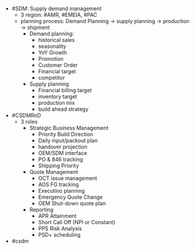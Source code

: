 - #SDM: Supply demand management
	- 3 region: #AMR, #EMEIA, #PAC
	- planning process: Demand Planning -> supply planning -> production -> shipment
		- Demand planning: 
			- historical sales
			- seasonality 
			- YoY Growth 
			- Promotion 
			- Customer Order 
			- Financial target 
			- competitor 
		- Supply planning 
			- Financial billing target
			- inventory target
			- production mix 
			- build ahead strategy
- #CSDMRnD
	- 3 roles
		- Strategic Business Management
			- Priority Build Direction
			- Daily input/packout plan
			- handover projection
			- OEM/SDM interface
			- PO & 846 tracking
			- Shipping Priority
		- Quote Management 
			- OCT issue management
			- AOS FG tracking
			- Executino planning
			- Emergency Quote Change
			- OEM Shut-down quote plan
		- Reporting
			- APR Attainment
			- Short Call Off (NPI or Constant)
			- PPS Risk Analysis
			- PSD+ scheduling
- #csdm 